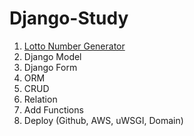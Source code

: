 # Django-Study

1. [Lotto Number Generator](https://github.com/HakeoungLee/Django-Study/tree/default/1.%20Lotto%20Number%20Generator)
2. Django Model
3. Django Form
4. ORM
5. CRUD
6. Relation
7. Add Functions
8. Deploy (Github, AWS, uWSGI, Domain)
